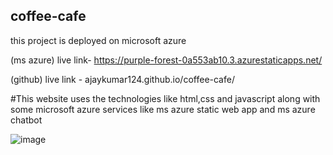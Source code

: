 ## coffee-cafe

this project is deployed on microsoft azure

(ms azure) live link- https://purple-forest-0a553ab10.3.azurestaticapps.net/

(github) live link - ajaykumar124.github.io/coffee-cafe/



#This website uses the technologies like html,css and javascript along with some microsoft azure services like ms azure static web app and ms azure chatbot


![image](https://github.com/ajaykumar124/coffee-cafe/assets/76223699/d9d28069-2e7c-4d64-a63c-48789136f9a8)




